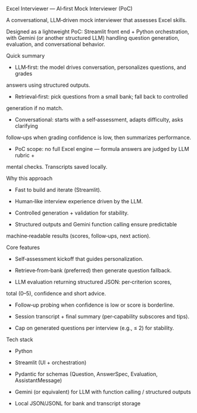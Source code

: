 Excel Interviewer — AI‑first Mock Interviewer (PoC)


A conversational, LLM‑driven mock interviewer that assesses Excel skills.

Designed as a lightweight PoC: Streamlit front end + Python orchestration, with Gemini (or another structured LLM) handling question generation, evaluation, and conversational behavior.

Quick summary


- LLM‑first: the model drives conversation, personalizes questions, and grades

answers using structured outputs.

- Retrieval‑first: pick questions from a small bank; fall back to controlled

generation if no match.

- Conversational: starts with a self‑assessment, adapts difficulty, asks clarifying

follow‑ups when grading confidence is low, then summarizes performance.

- PoC scope: no full Excel engine — formula answers are judged by LLM rubric +

mental checks. Transcripts saved locally.

Why this approach


- Fast to build and iterate (Streamlit).

- Human‑like interview experience driven by the LLM.

- Controlled generation + validation for stability.

- Structured outputs and Gemini function calling ensure predictable

machine‑readable results (scores, follow‑ups, next action).

Core features


- Self‑assessment kickoff that guides personalization.

- Retrieve‑from‑bank (preferred) then generate question fallback.

- LLM evaluation returning structured JSON: per‑criterion scores,

total (0–5), confidence and short advice.

- Follow‑up probing when confidence is low or score is borderline.

- Session transcript + final summary (per‑capability subscores and tips).

- Cap on generated questions per interview (e.g., ≤ 2) for stability.

Tech stack


- Python

- Streamlit (UI + orchestration)

- Pydantic for schemas (Question, AnswerSpec, Evaluation, AssistantMessage)

- Gemini (or equivalent) for LLM with function calling / structured outputs

- Local JSON/JSONL for bank and transcript storage